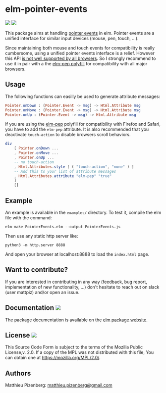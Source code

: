 # elm-pointer-events

[![][badge-license]][license]
[![][badge-doc]][doc]

[badge-doc]: https://img.shields.io/badge/documentation-latest-yellow.svg?style=flat-square
[doc]: http://package.elm-lang.org/packages/mpizenberg/elm-pointer-events/latest
[badge-license]: https://img.shields.io/badge/license-MPL--2.0-blue.svg?style=flat-square
[license]: https://www.mozilla.org/en-US/MPL/2.0/

This package aims at handling [pointer events][pointer-events] in elm.
Pointer events are a unified interface for similar input devices
(mouse, pen, touch, ...).

Since maintaining both mouse and touch events for compatibility
is really cumbersome, using a unified pointer events interface
is a relief.
However this API [is not well supported by all browsers][caniuse-pointer].
So I strongly recommend to use it in pair with a the [elm-pep polyfill][elm-pep]
for compatibility with all major browsers.

[pointer-events]: https://developer.mozilla.org/en-US/docs/Web/API/PointerEvent
[caniuse-pointer]: https://caniuse.com/#feat=pointer
[elm-pep]: https://github.com/mpizenberg/elm-pep


## Usage

The following functions can easilly be used
to generate attribute messages:

```elm
Pointer.onDown : (Pointer.Event -> msg) -> Html.Attribute msg
Pointer.onMove : (Pointer.Event -> msg) -> Html.Attribute msg
Pointer.onUp : (Pointer.Event -> msg) -> Html.Attribute msg
```

If you are using the [elm-pep][elm-pep] polyfill
for compatibility with Firefox and Safari,
you have to add the `elm-pep` attribute.
It is also recommended that you deactivate `touch-action`
to disable browsers scroll behaviors.


```elm
div
    [ Pointer.onDown ...
    , Pointer.onMove ...
    , Pointer.onUp ...
    -- no touch-action
    , Html.Attributes.style [ ( "touch-action", "none" ) ]
    -- Add this to your list of attribute messages
    , Html.Attributes.attribute "elm-pep" "true"
    ]
    []
```


## Example

An example is available in the `examples/` directory.
To test it, compile the elm file with the command:

```shell
elm-make PointerEvents.elm --output PointerEvents.js
```

Then use any static http server like:

```shell
python3 -m http.server 8888
```

And open your browser at localhost:8888
to load the `index.html` page.


## Want to contribute?

If you are interested in contributing in any way
(feedback, bug report, implementation of new functionality, ...)
don't hesitate to reach out on slack (user mattpiz)
and/or open an issue.


## Documentation [![][badge-doc]][doc]

The package documentation is available on the [elm package website][doc].


## License [![][badge-license]][license]

This Source Code Form is subject to the terms of the Mozilla Public License,v. 2.0.
If a copy of the MPL was not distributed with this file,
You can obtain one at https://mozilla.org/MPL/2.0/.


## Authors

Matthieu Pizenberg: matthieu.pizenberg@gmail.com
